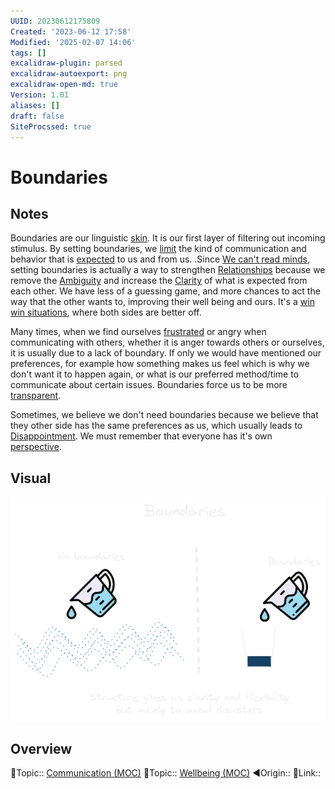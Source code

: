```yaml
---
UUID: 20230612175809
Created: '2023-06-12 17:58'
Modified: '2025-02-07 14:06'
tags: []
excalidraw-plugin: parsed
excalidraw-autoexport: png
excalidraw-open-md: true
Version: 1.01
aliases: []
draft: false
SiteProcssed: true
---
```


# Boundaries

## Notes

Boundaries are our linguistic [skin](/notes/filtering.md). It is our first layer of filtering out incoming stimulus. By setting boundaries, we [limit](/notes/limits.md) the kind of communication and behavior that is [expected](/notes/expectations.md) to us and from us. .Since [We can't read minds](/notes/theory-of-mind.md), setting boundaries is actually a way to strengthen [Relationships](/notes/relationships.md) because we remove the [Ambiguity](/notes/ambiguity.md) and increase the [Clarity](/notes/clarity.md) of what is expected from each other. We have less of a guessing game, and more chances to act the way that the other wants to, improving their well being and ours. It's a [win win situations](/notes/win-win-situations.md), where both sides are better off.

Many times, when we find ourselves [frustrated](/notes/blame.md) or angry when communicating with others, whether it is anger towards others or ourselves, it is usually due to a lack of boundary. If only we would have mentioned our preferences, for example how something makes us feel which is why we don't want it to happen again, or what is our preferred method/time to communicate about certain issues. Boundaries force us to be more [transparent](/notes/transparency.md).

Sometimes, we believe we don't need boundaries because we believe that they other side has the same preferences as us, which usually leads to [Disappointment](/notes/disappointment.md). We must remember that everyone has it's own [perspective](/notes/subjective-reality.md).

## Visual

![Boundaries.webp](/notes/boundaries.webp)

## Overview
🔼Topic:: [Communication (MOC)](/mocs/communication-moc.md)
🔼Topic:: [Wellbeing (MOC)](/mocs/wellbeing-moc.md)
◀Origin::
🔗Link::

